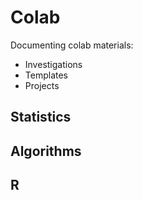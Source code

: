 # Colab

Documenting colab materials:
*  Investigations
*  Templates
*  Projects

## Statistics

## Algorithms

## R
